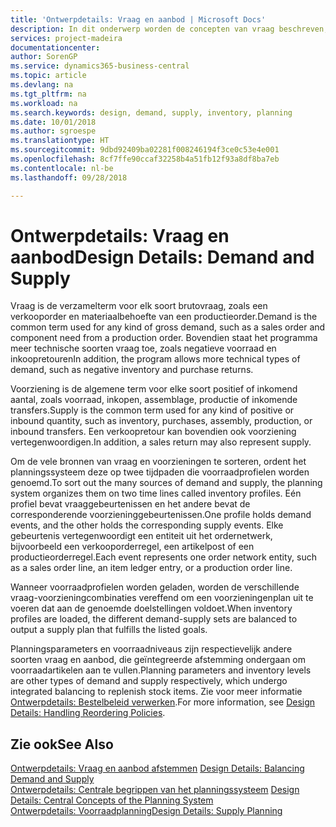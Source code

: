 ```yaml
---
title: 'Ontwerpdetails: Vraag en aanbod | Microsoft Docs'
description: In dit onderwerp worden de concepten van vraag beschreven, de verzamelterm voor elk soort brutovraag, zoals een verkooporder en materiaalbehoefte van een productieorder.
services: project-madeira
documentationcenter: 
author: SorenGP
ms.service: dynamics365-business-central
ms.topic: article
ms.devlang: na
ms.tgt_pltfrm: na
ms.workload: na
ms.search.keywords: design, demand, supply, inventory, planning
ms.date: 10/01/2018
ms.author: sgroespe
ms.translationtype: HT
ms.sourcegitcommit: 9dbd92409ba02281f008246194f3ce0c53e4e001
ms.openlocfilehash: 8cf7ffe90ccaf32258b4a51fb12f93a8df8ba7eb
ms.contentlocale: nl-be
ms.lasthandoff: 09/28/2018

---
```

# <a name="design-details-demand-and-supply"></a><span data-ttu-id="78cac-103">Ontwerpdetails: Vraag en aanbod</span><span class="sxs-lookup"><span data-stu-id="78cac-103">Design Details: Demand and Supply</span></span>
<span data-ttu-id="78cac-104">Vraag is de verzamelterm voor elk soort brutovraag, zoals een verkooporder en materiaalbehoefte van een productieorder.</span><span class="sxs-lookup"><span data-stu-id="78cac-104">Demand is the common term used for any kind of gross demand, such as a sales order and component need from a production order.</span></span> <span data-ttu-id="78cac-105">Bovendien staat het programma meer technische soorten vraag toe, zoals negatieve voorraad en inkoopretouren</span><span class="sxs-lookup"><span data-stu-id="78cac-105">In addition, the program allows more technical types of demand, such as negative inventory and purchase returns.</span></span>  
  
<span data-ttu-id="78cac-106">Voorziening is de algemene term voor elke soort positief of inkomend aantal, zoals voorraad, inkopen, assemblage, productie of inkomende transfers.</span><span class="sxs-lookup"><span data-stu-id="78cac-106">Supply is the common term used for any kind of positive or inbound quantity, such as inventory, purchases, assembly, production, or inbound transfers.</span></span> <span data-ttu-id="78cac-107">Een verkoopretour kan bovendien ook voorziening vertegenwoordigen.</span><span class="sxs-lookup"><span data-stu-id="78cac-107">In addition, a sales return may also represent supply.</span></span>  
  
<span data-ttu-id="78cac-108">Om de vele bronnen van vraag en voorzieningen te sorteren, ordent het planningssysteem deze op twee tijdpaden die voorraadprofielen worden genoemd.</span><span class="sxs-lookup"><span data-stu-id="78cac-108">To sort out the many sources of demand and supply, the planning system organizes them on two time lines called inventory profiles.</span></span> <span data-ttu-id="78cac-109">Eén profiel bevat vraaggebeurtenissen en het andere bevat de corresponderende voorzieninggebeurtenissen.</span><span class="sxs-lookup"><span data-stu-id="78cac-109">One profile holds demand events, and the other holds the corresponding supply events.</span></span> <span data-ttu-id="78cac-110">Elke gebeurtenis vertegenwoordigt een entiteit uit het ordernetwerk, bijvoorbeeld een verkooporderregel, een artikelpost of een productieorderregel.</span><span class="sxs-lookup"><span data-stu-id="78cac-110">Each event represents one order network entity, such as a sales order line, an item ledger entry, or a production order line.</span></span>  
  
<span data-ttu-id="78cac-111">Wanneer voorraadprofielen worden geladen, worden de verschillende vraag-voorzieningcombinaties vereffend om een voorzieningenplan uit te voeren dat aan de genoemde doelstellingen voldoet.</span><span class="sxs-lookup"><span data-stu-id="78cac-111">When inventory profiles are loaded, the different demand-supply sets are balanced to output a supply plan that fulfills the listed goals.</span></span>  
  
<span data-ttu-id="78cac-112">Planningsparameters en voorraadniveaus zijn respectievelijk andere soorten vraag en aanbod, die geïntegreerde afstemming ondergaan om voorraadartikelen aan te vullen.</span><span class="sxs-lookup"><span data-stu-id="78cac-112">Planning parameters and inventory levels are other types of demand and supply respectively, which undergo integrated balancing to replenish stock items.</span></span> <span data-ttu-id="78cac-113">Zie voor meer informatie [Ontwerpdetails: Bestelbeleid verwerken](design-details-handling-reordering-policies.md).</span><span class="sxs-lookup"><span data-stu-id="78cac-113">For more information, see [Design Details: Handling Reordering Policies](design-details-handling-reordering-policies.md).</span></span>  
  
## <a name="see-also"></a><span data-ttu-id="78cac-114">Zie ook</span><span class="sxs-lookup"><span data-stu-id="78cac-114">See Also</span></span>  
<span data-ttu-id="78cac-115">[Ontwerpdetails: Vraag en aanbod afstemmen](design-details-balancing-demand-and-supply.md) </span><span class="sxs-lookup"><span data-stu-id="78cac-115">[Design Details: Balancing Demand and Supply](design-details-balancing-demand-and-supply.md) </span></span>  
<span data-ttu-id="78cac-116">[Ontwerpdetails: Centrale begrippen van het planningssysteem](design-details-central-concepts-of-the-planning-system.md) </span><span class="sxs-lookup"><span data-stu-id="78cac-116">[Design Details: Central Concepts of the Planning System](design-details-central-concepts-of-the-planning-system.md) </span></span>  
[<span data-ttu-id="78cac-117">Ontwerpdetails: Voorraadplanning</span><span class="sxs-lookup"><span data-stu-id="78cac-117">Design Details: Supply Planning</span></span>](design-details-supply-planning.md)

